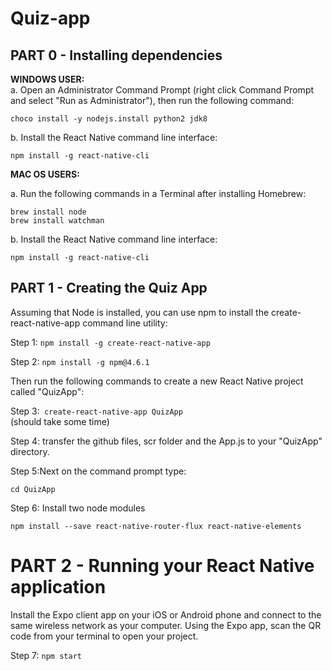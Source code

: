 # Quiz-app
## PART 0 - Installing dependencies 

**WINDOWS USER:** <br/>
a. Open an Administrator Command Prompt (right click Command Prompt and select "Run as Administrator"), then run the following command: <br/>

```choco install -y nodejs.install python2 jdk8``` 

b. Install the React Native command line interface: <br/>

```npm install -g react-native-cli```

**MAC OS USERS:**  <br/>

a. Run the following commands in a Terminal after installing Homebrew: <br/>

```brew install node``` <br/>
```brew install watchman```

b. Install the React Native command line interface: <br/>

```npm install -g react-native-cli```

## PART 1 - Creating the Quiz App 
Assuming that Node is installed, you can use npm to install the create-react-native-app command line utility: <br/>

Step 1: ```npm install -g create-react-native-app``` <br/>

Step 2: ```npm install -g npm@4.6.1``` <br/>

Then run the following commands to create a new React Native project called "QuizApp": 

Step 3:``` create-react-native-app QuizApp``` <br/> 
(should take some time) <br/>

Step 4: transfer the github files, scr folder and the App.js to your "QuizApp" directory. <br/>

Step 5:Next on the command prompt type: <br/>

 ```cd QuizApp``` 

Step 6: Install two node modules <br/>

```npm install --save react-native-router-flux react-native-elements```

# PART 2 - Running your React Native application

Install the Expo client app on your iOS or Android phone and connect to the same wireless network as your computer. Using the Expo app, scan the QR code from your terminal to open your project. <br/>

Step 7: ```npm start``` 
